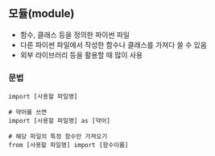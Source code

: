 ## 모듈(module)
- 함수, 클래스 등을 정의한 파이썬 파일
- 다른 파이썬 파일에서 작성한 함수나 클래스를 가져다 쓸 수 있음
- 외부 라이브러리 등을 활용할 때 많이 사용


### 문법
```
import [사용할 파일명]

# 약어를 쓰면
import [사용할 파일명] as [약어]

# 해당 파일의 특정 함수만 가져오기
from [사용할 파일명] import [함수이름]  
```
